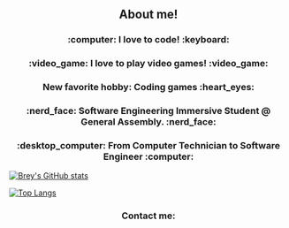 <h2 align=center>About me!</h2>


<h3 align=center>:computer: I love to code! :keyboard:</h3>
<h3 align=center>:video_game: I love to play video games! :video_game:</h3>
<h3 align=center>New favorite hobby: Coding games  :heart_eyes:</h3>
<h3 align=center>:nerd_face: Software Engineering Immersive Student @ General Assembly. :nerd_face:</h3>
<h3 align=center>:desktop_computer: From Computer Technician to Software Engineer :computer:</h3>

[![Brey's GitHub stats](https://github-readme-stats.vercel.app/api?username=breyshaw&hide=stars,issues&theme=tokyonight)](https://github.com/breyshaw/github-readme-stats)



[![Top Langs](https://github-readme-stats.vercel.app/api/top-langs/?username=breyshaw&layout=compact&theme=tokyonight)](https://github.com/breyshaw/github-readme-stats)



<h3 align=center>Contact me:</h3>